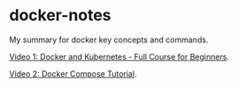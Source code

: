 # docker-notes
My summary for docker key concepts and commands.

[Video 1: Docker and Kubernetes - Full Course for Beginners](https://www.youtube.com/watch?v=Wf2eSG3owoA).

[Video 2: Docker Compose Tutorial](https://www.youtube.com/watch?v=MVIcrmeV_6c).
